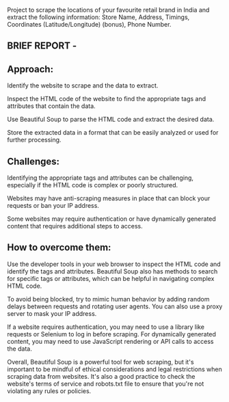 Project to scrape the locations of your
favourite retail brand in India and extract the following information:
Store Name,
Address,
Timings,
Coordinates (Latitude/Longitude) (bonus),
Phone Number.

## BRIEF REPORT -
## Approach:

Identify the website to scrape and the data to extract.

Inspect the HTML code of the website to find the appropriate tags and attributes that contain the data.

Use Beautiful Soup to parse the HTML code and extract the desired data.

Store the extracted data in a format that can be easily analyzed or used for further processing.

## Challenges:

Identifying the appropriate tags and attributes can be challenging, especially if the HTML code is complex or poorly structured.

Websites may have anti-scraping measures in place that can block your requests or ban your IP address.

Some websites may require authentication or have dynamically generated content that requires additional steps to access.

## How to overcome them:

Use the developer tools in your web browser to inspect the HTML code and identify the tags and attributes. Beautiful Soup also has methods to search for specific tags or attributes, which can be helpful in navigating complex HTML code.

To avoid being blocked, try to mimic human behavior by adding random delays between requests and rotating user agents. You can also use a proxy server to mask your IP address.

If a website requires authentication, you may need to use a library like requests or Selenium to log in before scraping. For dynamically generated content, you may need to use JavaScript rendering or API calls to access the data.

Overall, Beautiful Soup is a powerful tool for web scraping, but it's important to be mindful of ethical considerations and legal restrictions when scraping data from websites. It's also a good practice to check the website's terms of service and robots.txt file to ensure that you're not violating any rules or policies.
